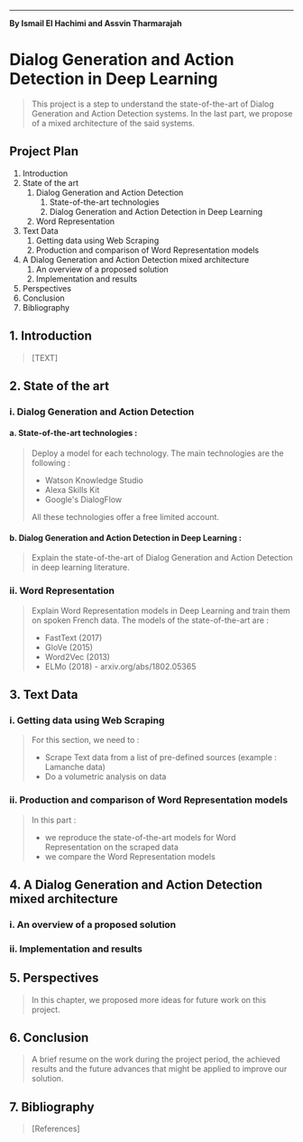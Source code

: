 ____
**By Ismail El Hachimi and Assvin Tharmarajah**

# Dialog Generation and Action Detection in Deep Learning

> This project is a step to understand the state-of-the-art of Dialog Generation and Action Detection systems. In the last part, we propose of a mixed architecture of the said systems.

## Project Plan
1. Introduction
2. State of the art
	1. Dialog Generation and Action Detection
    	1. State-of-the-art technologies
    	2. Dialog Generation and Action Detection in Deep Learning
    2. Word Representation
3. Text Data
    1. Getting data using Web Scraping
    2. Production and comparison of Word Representation models
4. A Dialog Generation and Action Detection mixed architecture
    1. An overview of a proposed solution
    2. Implementation and results
5. Perspectives
6. Conclusion
7. Bibliography

## 1. Introduction

> [TEXT]

## 2. State of the art

### i. Dialog Generation and Action Detection

#### a. State-of-the-art technologies : 

> Deploy a model for each technology. The main technologies are the following :
>	- Watson Knowledge Studio 
>   - Alexa Skills Kit 
>   - Google's DialogFlow
> 
> All these technologies offer a free limited account.

#### b. Dialog Generation and Action Detection in Deep Learning :

> Explain the state-of-the-art of Dialog Generation and Action Detection in deep learning literature. 

### ii. Word Representation

> Explain Word Representation models in Deep Learning and train them on spoken French data. The models of the state-of-the-art are :
>	- FastText (2017)
>	- GloVe (2015)
>	- Word2Vec (2013)
>	- ELMo (2018) - arxiv.org/abs/1802.05365

## 3. Text Data

### i. Getting data using Web Scraping

> For this section, we need to :
>	- Scrape Text data from a list of pre-defined sources (example : Lamanche data)
>	- Do a volumetric analysis on data


### ii. Production and comparison of Word Representation models

> In this part : 
>	- we reproduce the state-of-the-art models for Word Representation on the scraped data
>	- we compare the Word Representation models

## 4. A Dialog Generation and Action Detection mixed architecture

### i. An overview of a proposed solution

### ii. Implementation and results

## 5. Perspectives

> In this chapter, we proposed more ideas for future work on this project. 

## 6. Conclusion
> A brief resume on the work during the project period, the achieved results and the future advances that might be applied to improve our solution.

## 7. Bibliography

> [References]
